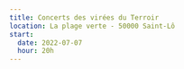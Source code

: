 ```yaml
---
title: Concerts des virées du Terroir
location: La plage verte - 50000 Saint-Lô
start:
  date: 2022-07-07
  hour: 20h
---
```

